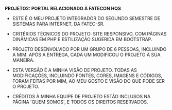 **PROJETO2: PORTAL RELACIONADO À FATECON HQS**

- ESTE É O MEU PROJETO INTEGRADOR DO SEGUNDO SEMESTRE DE SISTEMAS PARA INTERNET, DA FATEC-SR.

- CRITÉRIOS TÉCNICOS DO PROJETO: SITE RESPONSIVO, COM PÁGINAS DINÂMICAS EM PHP E ESTILIZAÇÃO SUGERIDA EM BOOTSTRAP.

- PROJETO DESENVOLVIDO POR UM GRUPO DE 6 PESSOAS, INCLUINDO A MIM. APÓS A ENTREGA, CADA UM MODIFICOU O PROJETO À SUA MANEIRA.

- ESTA VERSÃO É A MINHA VISÃO DE PROJETO. TODAS AS MODIFICAÇÕES, INCLUINDO FONTES, CORES, IMAGENS E CÓDIGOS, FORAM FEITAS POR MIM, AO MEU GOSTO E VISÃO DO QUE PODE SER O PROJETO.

- CRÉDITOS À MINHA EQUIPE DE PROJETO ESTÃO INCLUSOS NA PÁGINA 'QUEM SOMOS', E TODOS OS DIREITOS RESERVADOS.